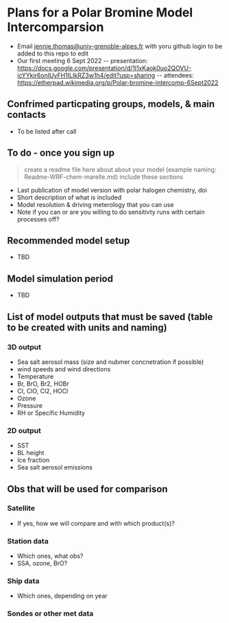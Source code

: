 # Plans for a Polar Bromine Model Intercomparsion 
- Email jennie.thomas@univ-grenoble-alpes.fr with yoru github login to be added to this repo to edit
- Our first meeting 6 Sept 2022
  -- presentation: https://docs.google.com/presentation/d/1l1xKaok0uo2QOVU-icYYkir6onIUyFH1ILIkRZ3w1h4/edit?usp=sharing 
  -- attendees: https://etherpad.wikimedia.org/p/Polar-bromine-intercomp-6Sept2022

## Confrimed particpating groups, models, & main contacts
- To be listed after call

## To do - once you sign up 
> create a readme file here about about your model (example naming: Readme-WRF-chem-marelle.md) include these sections
- Last publication of model version with polar halogen chemistry, doi
- Short description of what is included
- Model resolution & driving meterology that you can use
- Note if you can or are you willing to do sensitivty runs with certain processes off?

## Recommended model setup
- TBD

## Model simulation period
- TBD

## List of model outputs that must be saved (table to be created with units and naming)
### 3D output
- Sea salt aerosol mass (size and nubmer concnetration if possible)
- wind speeds and wind directions
- Temperature
- Br, BrO, Br2, HOBr 
- Cl, ClO, Cl2, HOCl 
- Ozone
- Pressure
- RH or Specific Humidity

### 2D output
- SST
- BL height
- Ice fraction
- Sea salt aerosol emissions

## Obs that will be used for comparison
### Satellite
- If yes, how we will compare and with which product(s)?

### Station data
- Which ones, what obs?
- SSA, ozone, BrO?

### Ship data
- Which ones, depending on year

### Sondes or other met data



